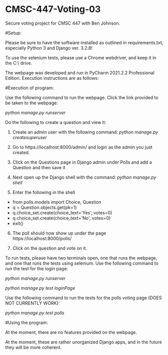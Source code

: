 # CMSC-447-Voting-03
Secure voting project for CMSC 447 with Ben Johnson. 

#Setup:

Please be sure to have the software installed as outlined
in requirements.txt, especially Python 3 and Django ver. 3.2.8!

To use the selenium tests, please use a Chrome webdriver, and keep
it in the C:\ drive.

The webpage was developed and run in PyCharm 2021.2.2 Professional
Edition. Execution instructions are as follows:

#Execution of program:

Use the following command to run the webpage.
Click the link provided to be taken to the webpage:

_python manage.py runserver_

Do the following to create a question and view it:
1. Create an admin user with the following command:
_python manage.py createsuperuser_

2. Go to https://localhost:8000/admin/ and login as the admin you just created.

3. Click on the Questions page in Django admin under Polls and add a Question and then save it

4. Next open up the Django shell with the command: _python manage.py shell_

5. Enter the following in the shell 
- from polls.models import Choice, Question
- q = Question.objects.get(pk=1)
- q.choice_set.create(choice_text='Yes', votes=0)
- q.choice_set.create(choice_text='No', votes=0)
- exit()

6. The poll should now show up under the page https://localhost:8000/polls/

7. Click on the question and vote on it.

To run tests, please have two terminals open, one that runs the
webpage, and one that runs the tests using selenium.
Use the following command to run the test for the login page:

_python manage.py runserver_

_python manage.py test loginPage_

Use the following command to run the tests for the polls voting page (DOES NOT CURRENTLY WORK):

_python manage.py test polls_

#Using the program:

At the moment, there are no features provided on the
webpage.

At the moment, these are rather unorganized Django apps, and in the future they will be more coherent. 
